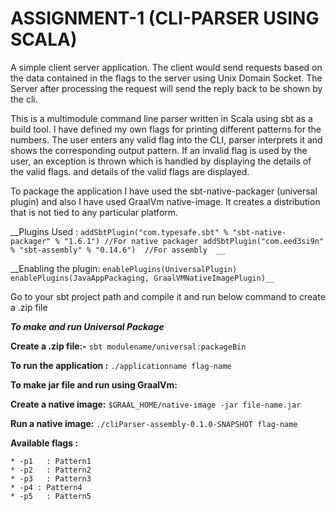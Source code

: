 # ASSIGNMENT-1 (CLI-PARSER USING SCALA)

A simple client server application. The client would send requests based on the data contained in the flags to the server using Unix Domain Socket. The Server after processing the request will send the reply back to be shown by the cli. 

This is a multimodule command line parser written in Scala using sbt as a build tool. I have defined my own flags for printing different patterns for the numbers. The user enters any valid flag into the CLI, parser interprets it and shows the corresponding output pattern. If an invalid flag is used by the user, an exception is thrown which is handled by displaying the details of the valid flags. and details of the valid flags are displayed.

To package the application I have used the sbt-native-packager (universal plugin) and also I have used GraalVm native-image. It creates a distribution that is not tied to any particular platform.

__Plugins Used :
`addSbtPlugin("com.typesafe.sbt" % "sbt-native-packager" % "1.6.1") //For native packager
addSbtPlugin("com.eed3si9n" % "sbt-assembly" % "0.14.6")  //For assembly  __`

__Enabling the plugin:
`enablePlugins(UniversalPlugin)
enablePlugins(JavaAppPackaging, GraalVMNativeImagePlugin)__`

Go to your sbt project path and compile it and run below command to create a .zip file

***To make and run Universal Package***
 
 **Create a .zip file:-**
`sbt modulename/universal:packageBin`


**To run the application :**
`./applicationname flag-name`

**To make jar file and run using GraalVm:**

**Create a native image:**
```$GRAAL_HOME/native-image -jar file-name.jar```

**Run a native image:**
`./cliParser-assembly-0.1.0-SNAPSHOT flag-name`

**Available flags :**
```
* -p1	: Pattern1
* -p2	: Pattern2
* -p3	: Pattern3
* -p4 : Pattern4
* -p5	: Pattern5
```
